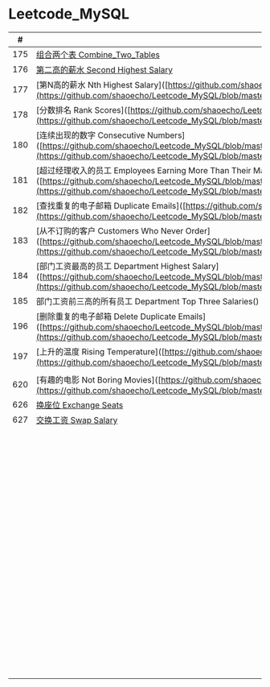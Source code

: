 # Leetcode_MySQL

|  #   | Questions                                                    | Diffculty  |
| :--: | ------------------------------------------------------------ | ---------- |
| 175  | [组合两个表  Combine_Two_Tables](https://github.com/shaoecho/Leetcode_MySQL) | easy       |
| 176  | [第二高的薪水  Second Highest Salary](https://github.com/shaoecho/Leetcode_MySQL/blob/master/176_Second_Highest_Salary.md) | easy       |
| 177  | [第N高的薪水  Nth Highest Salary]([https://github.com/shaoecho/Leetcode_MySQL/blob/master/177_Nth%20Highest%20Salary.md](https://github.com/shaoecho/Leetcode_MySQL/blob/master/177_Nth Highest Salary.md)) | medium     |
| 178  | [分数排名 Rank Scores]([https://github.com/shaoecho/Leetcode_MySQL/blob/master/178_Rank%20Scores.md](https://github.com/shaoecho/Leetcode_MySQL/blob/master/178_Rank Scores.md)) | medium     |
| 180  | [连续出现的数字 Consecutive Numbers]([https://github.com/shaoecho/Leetcode_MySQL/blob/master/180_Consecutive%20Numbers%20.md](https://github.com/shaoecho/Leetcode_MySQL/blob/master/180_Consecutive Numbers .md)) | medium     |
| 181  | [超过经理收入的员工 Employees Earning More Than Their Managers]([https://github.com/shaoecho/Leetcode_MySQL/blob/master/181_Employees%20Earning%20More%20Than%20Their%20Managers.md](https://github.com/shaoecho/Leetcode_MySQL/blob/master/181_Employees Earning More Than Their Managers.md)) | easy       |
| 182  | [查找重复的电子邮箱 Duplicate Emails]([https://github.com/shaoecho/Leetcode_MySQL/blob/master/182_Duplicate%20Emails.md](https://github.com/shaoecho/Leetcode_MySQL/blob/master/182_Duplicate Emails.md)) | easy       |
| 183  | [从不订购的客户 Customers Who Never Order]([https://github.com/shaoecho/Leetcode_MySQL/blob/master/183_Customers%20Who%20Never%20Order.md](https://github.com/shaoecho/Leetcode_MySQL/blob/master/183_Customers Who Never Order.md)) | easy       |
| 184  | [部门工资最高的员工 Department Highest Salary]([https://github.com/shaoecho/Leetcode_MySQL/blob/master/184_Department%20Highest%20Salary.md](https://github.com/shaoecho/Leetcode_MySQL/blob/master/184_Department Highest Salary.md)) | medium     |
| 185  | 部门工资前三高的所有员工 Department Top Three Salaries()     | difficulty |
| 196  | [删除重复的电子邮箱 Delete Duplicate Emails]([https://github.com/shaoecho/Leetcode_MySQL/blob/master/196_Delete%20Duplicate%20Emails.md](https://github.com/shaoecho/Leetcode_MySQL/blob/master/196_Delete Duplicate Emails.md)) | easy       |
| 197  | [上升的温度 Rising Temperature]([https://github.com/shaoecho/Leetcode_MySQL/blob/master/197_Rising%20Temperature.md](https://github.com/shaoecho/Leetcode_MySQL/blob/master/197_Rising Temperature.md)) | easy       |
|      |                                                              |            |
| 620  | [有趣的电影 Not Boring Movies]([https://github.com/shaoecho/Leetcode_MySQL/blob/master/620_Not%20Boring%20Movies.md](https://github.com/shaoecho/Leetcode_MySQL/blob/master/620_Not Boring Movies.md)) | easy       |
| 626  | [换座位 Exchange Seats]()                                    | medium     |
| 627  | [交换工资 Swap Salary]()                                     | easy       |
|      |                                                              |            |
|      |                                                              |            |
|      |                                                              |            |
|      |                                                              |            |
|      |                                                              |            |
|      |                                                              |            |
|      |                                                              |            |
|      |                                                              |            |
|      |                                                              |            |
|      |                                                              |            |
|      |                                                              |            |
|      |                                                              |            |
|      |                                                              |            |
|      |                                                              |            |
|      |                                                              |            |
|      |                                                              |            |
|      |                                                              |            |
|      |                                                              |            |
|      |                                                              |            |
|      |                                                              |            |
|      |                                                              |            |
|      |                                                              |            |
|      |                                                              |            |
|      |                                                              |            |
|      |                                                              |            |
|      |                                                              |            |
|      |                                                              |            |
|      |                                                              |            |
|      |                                                              |            |
|      |                                                              |            |
|      |                                                              |            |
|      |                                                              |            |
|      |                                                              |            |
|      |                                                              |            |
|      |                                                              |            |
|      |                                                              |            |
|      |                                                              |            |
|      |                                                              |            |
|      |                                                              |            |
|      |                                                              |            |
|      |                                                              |            |
|      |                                                              |            |
|      |                                                              |            |
|      |                                                              |            |
|      |                                                              |            |
|      |                                                              |            |
|      |                                                              |            |
|      |                                                              |            |
|      |                                                              |            |
|      |                                                              |            |
|      |                                                              |            |
|      |                                                              |            |
|      |                                                              |            |
|      |                                                              |            |
|      |                                                              |            |
|      |                                                              |            |
|      |                                                              |            |
|      |                                                              |            |
|      |                                                              |            |
|      |                                                              |            |
|      |                                                              |            |
|      |                                                              |            |
|      |                                                              |            |
|      |                                                              |            |
|      |                                                              |            |
|      |                                                              |            |
|      |                                                              |            |
|      |                                                              |            |
|      |                                                              |            |
|      |                                                              |            |
|      |                                                              |            |
|      |                                                              |            |
|      |                                                              |            |
|      |                                                              |            |
|      |                                                              |            |
|      |                                                              |            |
|      |                                                              |            |
|      |                                                              |            |
|      |                                                              |            |
|      |                                                              |            |
|      |                                                              |            |
|      |                                                              |            |
|      |                                                              |            |

